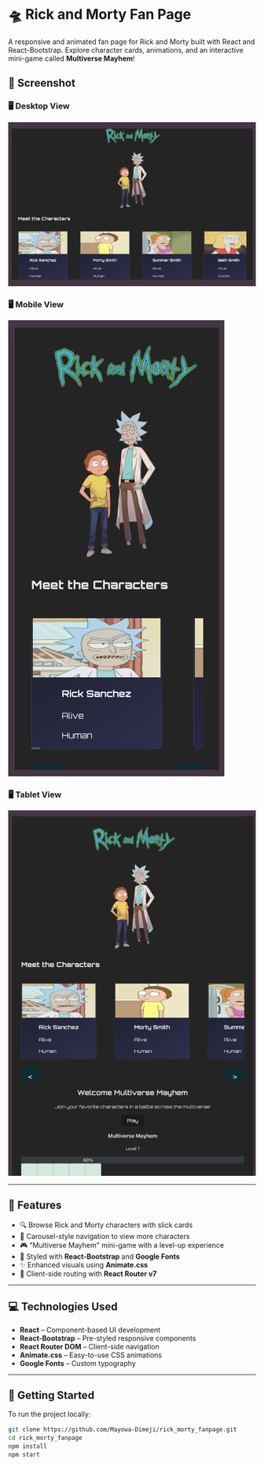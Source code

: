 # 🛸 Rick and Morty Fan Page

A responsive and animated fan page for Rick and Morty built with React and React-Bootstrap. Explore character cards, animations, and an interactive mini-game called **Multiverse Mayhem**!

## 📸 Screenshot

### 🖥️ Desktop View

![Desktop View](./assets/lg-view.png)

### 🖥️ Mobile View

![Mobile View](./assets/sm-view.png)

### 🖥️ Tablet View

![Tablet View](./assets/md-view.png)

---

## 👾 Features

- 🔍 Browse Rick and Morty characters with slick cards
- 🔄 Carousel-style navigation to view more characters
- 🎮 "Multiverse Mayhem" mini-game with a level-up experience
- 🎨 Styled with **React-Bootstrap** and **Google Fonts**
- ✨ Enhanced visuals using **Animate.css**
- 🔀 Client-side routing with **React Router v7**

---

## 💻 Technologies Used

- **React** – Component-based UI development
- **React-Bootstrap** – Pre-styled responsive components
- **React Router DOM** – Client-side navigation
- **Animate.css** – Easy-to-use CSS animations
- **Google Fonts** – Custom typography

---

## 📂 Getting Started

To run the project locally:

```bash
git clone https://github.com/Mayowa-Dimeji/rick_morty_fanpage.git
cd rick_morty_fanpage
npm install
npm start
```
